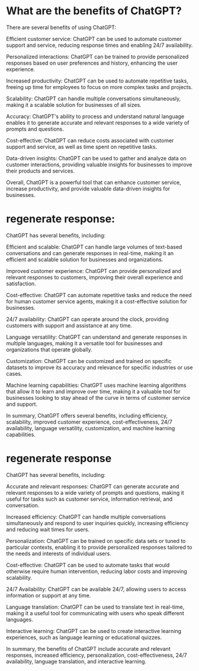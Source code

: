 # What are the benefits of ChatGPT?
There are several benefits of using ChatGPT:

Efficient customer service: ChatGPT can be used to automate customer support and service, reducing response times and enabling 24/7 availability.

Personalized interactions: ChatGPT can be trained to provide personalized responses based on user preferences and history, enhancing the user experience.

Increased productivity: ChatGPT can be used to automate repetitive tasks, freeing up time for employees to focus on more complex tasks and projects.

Scalability: ChatGPT can handle multiple conversations simultaneously, making it a scalable solution for businesses of all sizes.

Accuracy: ChatGPT's ability to process and understand natural language enables it to generate accurate and relevant responses to a wide variety of prompts and questions.

Cost-effective: ChatGPT can reduce costs associated with customer support and service, as well as time spent on repetitive tasks.

Data-driven insights: ChatGPT can be used to gather and analyze data on customer interactions, providing valuable insights for businesses to improve their products and services.

Overall, ChatGPT is a powerful tool that can enhance customer service, increase productivity, and provide valuable data-driven insights for businesses.

# regenerate response:

ChatGPT has several benefits, including:

Efficient and scalable: ChatGPT can handle large volumes of text-based conversations and can generate responses in real-time, making it an efficient and scalable solution for businesses and organizations.

Improved customer experience: ChatGPT can provide personalized and relevant responses to customers, improving their overall experience and satisfaction.

Cost-effective: ChatGPT can automate repetitive tasks and reduce the need for human customer service agents, making it a cost-effective solution for businesses.

24/7 availability: ChatGPT can operate around the clock, providing customers with support and assistance at any time.

Language versatility: ChatGPT can understand and generate responses in multiple languages, making it a versatile tool for businesses and organizations that operate globally.

Customization: ChatGPT can be customized and trained on specific datasets to improve its accuracy and relevance for specific industries or use cases.

Machine learning capabilities: ChatGPT uses machine learning algorithms that allow it to learn and improve over time, making it a valuable tool for businesses looking to stay ahead of the curve in terms of customer service and support.

In summary, ChatGPT offers several benefits, including efficiency, scalability, improved customer experience, cost-effectiveness, 24/7 availability, language versatility, customization, and machine learning capabilities.

# regenerate response

ChatGPT has several benefits, including:

Accurate and relevant responses: ChatGPT can generate accurate and relevant responses to a wide variety of prompts and questions, making it useful for tasks such as customer service, information retrieval, and conversation.

Increased efficiency: ChatGPT can handle multiple conversations simultaneously and respond to user inquiries quickly, increasing efficiency and reducing wait times for users.

Personalization: ChatGPT can be trained on specific data sets or tuned to particular contexts, enabling it to provide personalized responses tailored to the needs and interests of individual users.

Cost-effective: ChatGPT can be used to automate tasks that would otherwise require human intervention, reducing labor costs and improving scalability.

24/7 Availability: ChatGPT can be available 24/7, allowing users to access information or support at any time.

Language translation: ChatGPT can be used to translate text in real-time, making it a useful tool for communicating with users who speak different languages.

Interactive learning: ChatGPT can be used to create interactive learning experiences, such as language learning or educational quizzes.

In summary, the benefits of ChatGPT include accurate and relevant responses, increased efficiency, personalization, cost-effectiveness, 24/7 availability, language translation, and interactive learning.



